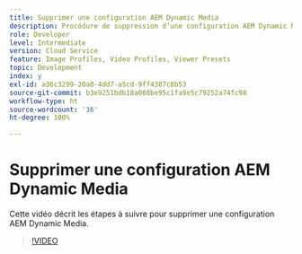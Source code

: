 ```yaml
---
title: Supprimer une configuration AEM Dynamic Media
description: Procédure de suppression d’une configuration AEM Dynamic Media d’AEM Assets.
role: Developer
level: Intermediate
version: Cloud Service
feature: Image Profiles, Video Profiles, Viewer Presets
topic: Development
index: y
exl-id: a36c3299-20a0-4dd7-a5cd-9ff4387c8b53
source-git-commit: b3e9251bdb18a008be95c1fa9e5c79252a74fc98
workflow-type: ht
source-wordcount: '36'
ht-degree: 100%

---
```


# Supprimer une configuration AEM Dynamic Media

Cette vidéo décrit les étapes à suivre pour supprimer une configuration AEM Dynamic Media.

>[!VIDEO](https://video.tv.adobe.com/v/335363?quality=12&learn=on)
